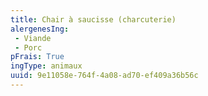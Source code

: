 ```yaml
---
title: Chair à saucisse (charcuterie)
alergenesIng:
 - Viande
 - Porc
pFrais: True
ingType: animaux
uuid: 9e11058e-764f-4a08-ad70-ef409a36b56c
---
```

